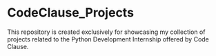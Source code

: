 # CodeClause_Projects
This repository is created exclusively for showcasing my collection of projects related to the Python Development Internship offered by Code Clause.
